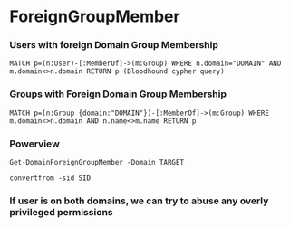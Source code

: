 # ForeignGroupMember

### Users with foreign Domain Group Membership

    MATCH p=(n:User)-[:MemberOf]->(m:Group) WHERE n.domain="DOMAIN" AND m.domain<>n.domain RETURN p (Bloodhound cypher query)

### Groups with Foreign Domain Group Membership

    MATCH p=(n:Group {domain:"DOMAIN"})-[:MemberOf]->(m:Group) WHERE m.domain<>n.domain AND n.name<>m.name RETURN p

### Powerview

    Get-DomainForeignGroupMember -Domain TARGET

    convertfrom -sid SID

### If user is on both domains, we can try to abuse any overly privileged permissions
